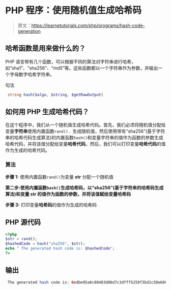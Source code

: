 # PHP 程序：使用随机值生成哈希码

> 原文：<https://learnetutorials.com/php/programs/hash-code-generation>

## 哈希函数是用来做什么的？

PHP 语言带有几个函数，可以根据不同的算法对字符串进行哈希，如“sha1”、“sha256”、“md5”等。这些函数都以一个字符串作为参数，并输出一个字母数字哈希字符串。

句法

```php
 string hash($algo, $string, $getRawOutput) 

```

## 如何用 PHP 生成哈希代码？

在这个程序中，我们从一个随机值生成哈希代码。首先，我们必须将随机值分配给变量**字符串**使用内置函数`rand(). `生成随机值，然后使用带有“sha256”(基于字符串的哈希代码生成算法)的内置函数`hash()`和变量字符串的值作为函数的参数生成哈希代码，并将该值分配给变量**哈希代码**，然后，我们可以打印变量**哈希代码**的值作为生成的哈希代码。

### 算法

**步骤 1:** 使用内置函数`rand()`为变量 **str** 分配一个随机值

**第二步:**使用内置函数`hash()`生成哈希码，以“sha256”(基于字符串的哈希码生成算法)和变量 str 的值作为函数的参数，并将该值赋给变量**哈希码**

**步骤 3:** 打印变量**哈希码**的值作为生成的哈希码

## PHP 源代码

```php
<?php
$str = rand();
$hashedCode = hash("sha256", $str);
echo " The generated hash code is: $hashedCode";
?>

```

## 输出

```php
 The generated hash code is: 6edbe95a6c08483d06d7c3dfff5259f3bd1c50e680916bcda5f37232363cacae
```
